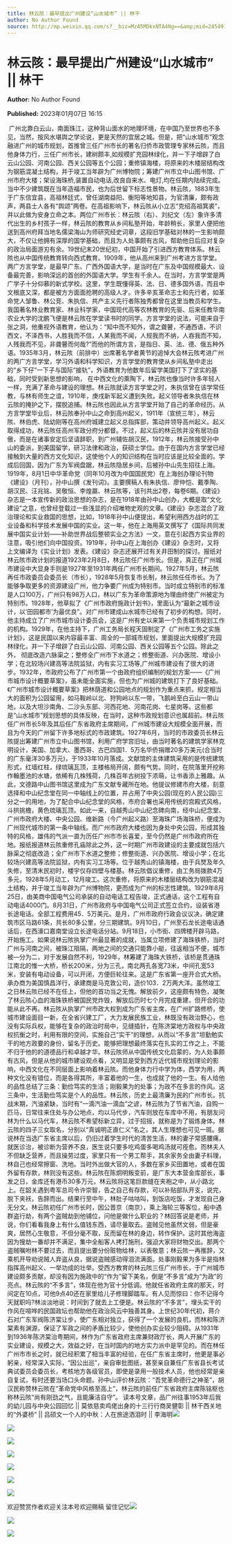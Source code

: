```yaml
---
title: 林云陔：最早提出广州建设“山水城市” || 林干
author: No Author Found
source: http://mp.weixin.qq.com/s?__biz=MzA5MDkxNTA4Ng==&amp;mid=2454913000&amp;idx=1&amp;sn=71dc8bc34ef382cbfad835d01af7d0f4&amp;chksm=87a23789b0d5be9f3862fea06d78c3ce673f68feceaaee6b4de8b886f53a0ab5029290a3c7d3&poc_token=HJ_Do2ejHyO-wNZGG8Q1S8FdPgy1YBBEob-nUEme
---
```


# 林云陔：最早提出广州建设“山水城市” || 林干

**Author:** No Author Found

**Published:** 2023年01月07日 16:15

 广州北靠白云山，南面珠江，这种背山面水的地理环境，在中国乃至世界也不多见，当然，按风水堪舆之学论说，更是天然的宜居之城。但是，把“山水城市”观念融进广州的城市规划，首推曾三任广州市长的著名归侨市政管理专家林云陔，而且他身体力行，三任广州市长，建树颇丰,如规模扩充园林绿化，并一下子增辟了白云山公园、河南公园、西关公园等五个公园；重修镇海楼，将原来的木楼层结构改为钢筋混凝土结构，并于竣工当年辟为广州博物院；筹建广州市立中山图书馆、广州市府大楼；架设海珠桥,装置自动电话,改良自来水、电灯,均在任期内陆续完成。当中不少建筑既在当年造福市民，也为后世留下标志性景物。林云陔，1883年生于广东信宜县，高祖林廷式，曾任湖南益阳、衡阳等地知县，为官清廉，颇有政声，两县士人各有“舆颂”两卷。在高祖影响下，林云陔从小立志“克绍高祖箕裘”，并以此做为安身立命之本。两位广州市长：林云陔（右）、刘纪文（左）象许多清代出生的乡村孩子一样，林云陔的教育从乡间私塾开始，年龄稍长，家里人便把他送到高州府拜当地名儒梁海山为师研究经史词章，这段旧学基础对林的一生影响颇大，不仅让他拥有深厚的国学基础，而且为人处事颇有古风，帮助他日后应对复杂的政治局面游刃有余。19世纪末20世纪初，中国开始了引进西方教育体系。林云陔也从中国传统教育转向西式教育。1909年，他从高州来到广州考进方言学堂。两广方言学堂，是最早广东、广西外国语大学，是当时在广东及中国规模最大、设备最完善，影响深远的首创的外国语大学。学生有千余人。在当时，方言学堂是两广学子十分仰慕的新式学校。这里，学生既懂得英、法、日、德多国外语，而且中文根底又深，都是被方方面面抢聘的高级人才。许多辛亥革命志士和先行者，如革命党人邹鲁、林公竞、朱执信、共产主义先行者陈独秀都曾在这里当教员和学生。我国著名林业教育家、林业科学家，中国现代高等农林教育的先驱、后来任教华南农业大学的沈鹏飞便是林云陔在学堂读书时的同学。方言学堂的说法，可能来自于张之洞，他重视外语教育，他认为：“知中而不知外，谓之聋瞽，不通西语，不识西文，不泽西书，人胜我而不信，人某我而不闻，人规我而不纳，人吞我而不知，人残我而不见，非聋瞽而何哉?”而他的所谓方言，是指日、英、法、德、俄五种外语。1935年3月，林云陔（前排中）出席著名学者黄节的追悼大会林云陔考进广州的两广方言学堂，学习外语和科学知识，方言学堂的教育使从乡间私塾中走出的“乡下仔”一下子与国际“接轨”，外语教育为他数年后留学美国打下了坚实的基础，同时受到新思想的影响， 在中西文化的熏陶下，林云陔也像当时许多年轻人一样，充满了革命与建设的理想。林云陔就读方言学堂之时，朱执信曾在该学常任教，与林有师生之谊，1910年，庚戌新军起义遭到失败。起义领导者朱执信在林云陔的掩护之下，摆脱追捕。林云陔也因此从方言学堂开始了自己的革命经历。从方言学堂毕业后，林云陔奉孙中山之命到高州起义，1911年（宣统三年），林云陔、林伯虎、陆幼刚等在高州府城建立起义总指挥部，策动并领导高州起义。起义取得成功，林云陔任高州军政分府分都督。不过，起义后的林云陔并没有居功自傲，而是在诸事安定后坚请辞职，到广州辅佐胡汉民，1912年，林云陔接受孙中山的委派，到美国留学，研习法律和政治，获硕士学位。由于在国内方言学堂已经接触到大量的西方文化知识，这使他个人的知识结构在当时应该是比较全面的。学成后回国，因为广东为军阀盘踞，林云陔隐居乡间，后被孙中山先生招往上海。1919年，8月1日中华革命党（同年10月改为中国国民党）在上海创办理论刊物《建设》（月刊），孙中山撰《发刊词》。主要撰稿人有朱执信、廖仲恺、戴季陶、胡汉民、汪兆铭、吴敬恒、李煌嬴、林云陔等，该刊共出2卷，每卷6期。《建设》杂志是一本宣传新的政治思想的杂志，是在1918年由孙中山创办，大概是取“文化建设”之意，也曾经登载过一些浅显的介绍唯物史观的文章。《建设》杂志混合了政治理论和实业救国的思想，比如，1918年孙中山便提出，希望利用西方战时的工业设备和科学技术发展中国的实业。这一年，他在上海用英文撰写了《国际共同发展中国实业计划——补助世界战后整顿实业之方法》一文，意在引起西方实业界的注意，吸引他们向中国投资。1919年，孙中山在上海创办《建设》杂志时，又将上文编译为《实业计划》发表。《建设》杂志还展开过有关井田制的探讨。报纸对林云陔市政计划的报道1923年2月8日，林云陔任广州市长。但是，真正在广州城市建设中大显身手则是1927年至1931年两任广州市长期间。1927年5月，林云陔再任市政委员会委员长（市长），1928年5月恢复市长制，林云陔任任市长。为了能够争取更多的资源建设广州，他力争要广州成为特别市。当时成立特别市的标准是人口100万，广州只有98万人口，林以广东为革命策源地为理由终使广州被定为特别市。1928年，他草拟了《广州市政府施政计划书》，里面认为“最新之城市设计，以‘田园都市’为最优良”。对广州市建成山水城市已经有了初步的构想。同时，他主持成立了广州市城市设计委员会，这是广州有史以来第一个负责城市规划工作的机构。1929年，在他主持下，广州工务局长程天固制定了《广州市工务之实施计划》，这是民国以来内容最丰富、周全的一部城市规划，里面提出大规模扩充园林绿化，并一下子增辟了白云山公园、河南公园、西关公园等五个公园。除此之外， 彻底改造六脉渠之；整修全广州市下水道之；修整街道、兴办医院、增设小学；在北较场兴建高等法院监狱，内有实习工场等,广州城市建设有了很大的进步。1932年，市政府公布了广州市第一个由政府组织编制的规划方案——《广州市城市设计概要草案》，虽未能全面实施，但也为广州城的建筑打下了良好基础。《广州市城市设计概要草案》把林荫道和公园地点的规划作为重点来抓，规定相当大的面积为公园留用，如马鞍岭以北、狩狗岭以东一带，飞鹅岭至白云山一带山地，以及大坦沙南角、二沙头东部、河西花地、河南花岗、七星岗等。这些都是“山水城市”规划思想的具体反映，在当时，这种市政规划意识也属超前。林云陔任广州市长5年及其后任广东省政府主席期间，广州城市建设大规模全面开展，而且为今天的广州留下许多地标式的市政建筑。1927年6月，当时的市政委员长林云陔提出筹建广州市立中山图书馆，利用广府学宫旧址，由当时著名的建筑学家林克明设计，美国、加拿大、墨西哥、古巴四国1．5万名华侨捐赠20多万美元(合当时的广东毫洋30多万元)，于1933年10月落成。文献馆的主体建筑采用的是传统建筑形式，红墙红柱，绿琉璃瓦顶，主楼格局开阔，颇有气势。同时，在院落里开挖称作翰墨池的水塘，依稀有几株残荷，几株百年古树投下浓萌，让书香添上雅趣。从此，文德路中山图书馆这里成为广东文献专藏所在地。他提议修建市府大楼，刻意选择和中山纪念堂在同一中轴线上的位置，并占用了中央公园(现在的人民公园)三分之一的用地，为了配合中山纪念堂的风格，市府合署也采用传统的宫殿式风格，斗拱挑檐，黄色琉璃瓦顶。如此一来，自越秀山中山纪念碑向南，经中山纪念堂、广州市政府大楼、中央公园、维新路（今广州起义路）至海珠广场海珠桥，便成为广州现代城市的第一条中轴线。而广州市政府大楼也因为身处中央公园，形成其独特的风格，雄伟的气派一直为历任广州市市长喜爱，至今仍然是广州市政府所在地。报纸报道林云陔重修孔庙除此之外，这一时期广州市政建设的主要成就包括六脉渠之彻底改造；全广州市下水道之整修；修整街道、兴办医院、增设小学；在北较场兴建高等法院监狱，内有实习工场等。位于越秀山的镇海楼，由于兵燹及年久失修，至清末民初时，楼宇仅存四壁与楼基。林云陔倡议重修，由工务局拨款4万多元，1928年5月动工，12月竣工。这次重修，将原来的木楼层结构改为钢筋混凝土结构，并于竣工当年辟为广州博物院，更而成为广州的标志性建筑。1929年8月25日，由美商中国电气公司承装的自动电话工程告竣，正式通话，这个工程有自动电话4000门。8月31日，广州市政府与中国电气公司正式签立合约，设装省港长途电话。全部工程费用45．5万美元。是月，广州市政府行政会议议决，确定建筑市区马路61条，共长80多公里，分三期建筑。9月10日，广州至石龙长途电话通话后，在西濠口嘉南堂设立长途电话分站。9月18日，小市街、四牌楼开辟马路，开始施工。如果说林云陔执掌广州最显著的成就，当属立项修建了海珠铁桥，当时广州与河南之间，被珠江阻隔，两地之间的交通只能靠小艇，往返相当不便，城市被—分为二，对于发展自然不利，1929年，林筹建了海珠大铁桥，该桥是贯通珠江南北的惟一大桥，桥长200米，分为三孔，南北两孔各宽73米，中间孔宽53米，安装有电动设备，可以开闭，方便巨轮往来。这是广东省第一座开合式大桥。承办商为美国慎昌洋行，承建商是马克敦公司，造价103．2万两大洋。虽然竣工之日林云陔已经不在任上，但他的首功当之无愧。解放前夕，这座颇有特色，凝聚了林云陔心血的海珠铁桥被国民党炸毁，解放后历时七个月完成重建，但开合的功能从此不再。林云陔从执掌广州市政大权到成为广东省主席，在广州扩路修桥，使城市建设面目一新，在全省兴建工厂，大力发展民族工业，林既没有政治野心，也没有实际兵权，能够在复杂的政治时局中，见缝插针，在陈济棠地方政权与中央政权抗衡之时，利用有限的空间，实施自己“实干”的理想，从而以“不多言”坦勤勉实干的地方政要的身份，留名于历史。能够把理想最终落实在扎实的工作之上，不能不归于他的的道德品行和卓越才华。林云陔师从中国传统文化启蒙的，为人处事颇有古风，但是从他的城市建设观点看，又明显是受到西方近代城市规划理论的影响，中西文化在不同层面上影响着林云陔。而他身体力行中学为体，西学为用，两种文化没有错位，而是各得其所，丰富着他的一生，也成就了他的一生。有人给他的品性总结了三条：勤俭笃实的生活；刚毅果为的处事；为政不在多言的作风。这三条中，生活勤俭笃实是个人的品性。林云陔，历史上最清廉为民的广州市长。抗战末期，汽油紧缺，当时有“一滴汽油一滴血”之谚，林云陔为了节省汽油，自购一匹马，日常往来住处与办公地点，均以马代步，汽车则放在车库中不用，有朋友问林为什么以马代车，林云陔不希望标新立异，过于招摇，就称是为了锻炼身体。林云陔的四子三女取名，分别以“真诚明正直仁义”名之，其人生理想也可见一斑。据说林在当选广东省主席以后，仍旧过着学生时代的清苦生活，林的妻子常感腰痛，就医诊治，被诊断为营养不良，医生说只要多吃鸡蛋多喝鸡汤就可痊愈。而林夫人不但缺乏营养，而且操劳过度，家里只有一个男工帮手，其余家务全由妻子料理，林自己也经常擦窗、洗地。当时外出做大官的人，多数在家乡买田置地，或者在国外留有存款，林则没有这些。林云陔在陈炯明叛变前，是广东大本营金库部长，事发之日，金库还有港币30多万元，林云陔将这笔巨款缝在夹袍之中，从小路北上。在韶关遇到粤军总司令许崇智，告之自己有存款，可以补贴部队开支，说完，脱下夹袄，告辞而出。结果行至中午，林肚子咕咕叫，到饭店吃饭，才发现自己身无分文。林云陔初任广州市长时，因公晋京（南京），乘上海轮三等客位，船中遇群盗行劫，有两个盗贼劫到他铺位，问他是做什么职业的？林回答说是老师，并说，你们看看我身上有什么值钱东西，请尽量取去。盗贼见他虽然文弱，但是豪爽，居然心生敬意，不但分毫不取，反而留在林的身边，转作保护。这时其他海盗因为搜劫一番却并不满足，集中全船客人拷打施刑，强迫大家将财物交出。那两个盗贼嘱咐林不要过去，而且提出要分份赃物给林，以表敬意；林云陔一再推辞，又乘机开导劝说贼人弃盗从良，据说盗贼感动得泪流满面。处事刚毅果为多半是指林指挥高州起义、一举功成的壮举。受西方教育的林云陔三任广州市长，于广州城市建设颇多贡献，却没有因为施政中的“作为”留下美名，倒是“不多言”成为“为政”的亮点。林云陔的“不多言”，体现在他为官十分低调。他就任省政府主席的那天，时间定在10点，可他9点40还在家里给儿子修理脚踏车。有人见而惊曰：你不记得今天就职吗?林淡淡地说：时间到了就去上工便是。林云陔的“不多言”，埋头实干的作风在喧哗的民国政坛也帮助他在政治风云中独善其身。上世纪30年代初，蒋介石对广东军阀陈济棠让步，使广东相对独立，获得了一个发展的良机，而林和陈济棠素有渊源，保证了军政之间的矛盾比较少，使他创办实业较少阻碍。从1931年到1936年陈济棠治粤期间，林作为广东省政府主席兼财政厅长，两人开展广东的实业建设，规模之大，效益之好，在当时国内的地方实力派中是罕见的。而在林任广州市市长之时，就已经积累了相当丰富的经验，在任广东省主席时，他更是事必躬亲，经常深入实际，“因公出巡”，亲自审批图纸，甚至亲自兼任广东省县长考试典试委员会委员长，考核地方各级官员，即使是录用一般技术人员，他也经常是亲自复试，有时还要当场口头命题。孙中山评价林云陔：“吾党革命德行之神圣”，胡汉民称赞林云陔在“革命党中风格至高上”，林云陔的前任广东省政府主席陈铭枢也称林云陔“尚有刚劲之气，且能廉洁自守”。 读本号文章，品广州往事1953年后我的幼儿园与中央公园回忆 || 莫依慈卖鸡佬出身的十三行行商吴健彰 || 林干西关地的“外婆桥” || 吕硕文一个人的中秋：人在旅途洒泪时 || 李海明![](https://mmbiz.qpic.cn/mmbiz_jpg/PJWG74pLsMayvR1AyLpp1OwsWXJhmAMu6hEnyJ4hyVxh2jeFxNGwngJfdXCj1cuXFPwvvJjPH1NhDydQF15CRA/640?wx_fmt=jpeg)

![](https://mmbiz.qpic.cn/mmbiz_jpg/PJWG74pLsMZgOKLpnvqicGsceZVy6M4uCHxZpS5RmMmPXnJIyialsFmVUloakz8UXUoic1ZsgGicicHJjxtcAxvoBsg/640)

![](https://mmbiz.qpic.cn/mmbiz_jpg/PJWG74pLsMZgOKLpnvqicGsceZVy6M4uC4XTPqvbQId9b9kfiaVfES3551bdON0LbIuibmm1iacwuqBKzMdyqicH2RQ/640)

![](https://mmbiz.qpic.cn/mmbiz_jpg/PJWG74pLsMZgOKLpnvqicGsceZVy6M4uCibeEZsTLv8hgaeTgrhJVKgJM0msF03Kk7YnEeusEdJ2KMItHDLkfOoQ/640)

![](https://mmbiz.qpic.cn/mmbiz_jpg/PJWG74pLsMZgOKLpnvqicGsceZVy6M4uCjrzcl1eN2KKvlibYtzCZ3441j5pib9ojhqNrYoI4m2pcAbHSFcFS6tYw/640)

![](https://mmbiz.qpic.cn/mmbiz_jpg/PJWG74pLsMZgOKLpnvqicGsceZVy6M4uCu9BQ771beyJdXnSOhmIpqYZjwdLE9obqaxXF1nncO6ml5QAUSQtkUw/640)

![](https://mmbiz.qpic.cn/mmbiz_gif/PJWG74pLsMayvR1AyLpp1OwsWXJhmAMusfs1pQabdPdhBk4997RJ6orCd8NJIkE6QtgAQLO9aEydzZrVqqk7ew/640?wx_fmt=gif)



欢迎赞赏作者欢迎关注本号欢迎赐稿 留住记忆![](https://mmbiz.qpic.cn/mmbiz_gif/PJWG74pLsMY4kze1RswORlwIruFfBicEYeomLV8Tjs3AO8zO5OIk2usXQ2wZOicfrAxou4MXF2OLDPUcfQiafn3SA/640?wx_fmt=gif)

![](https://mmbiz.qpic.cn/mmbiz_jpg/PJWG74pLsMZickoqriacfLOn0OaCGRcJBj30Jxmt7p8bjtY9aG11S2MRJpdx8pNHiaiaskJ0DpaddLeLiamX4g57wrQ/640?wx_fmt=jpeg)

![](https://mmbiz.qpic.cn/mmbiz_png/PJWG74pLsMbxzxSWsbSxWa401icEeDUWiawxAxbdgTq3LmtribGicfmgEgabFONInhdrQRwY9Y4pmxRGlAoaQAaMDA/640?wx_fmt=png)



